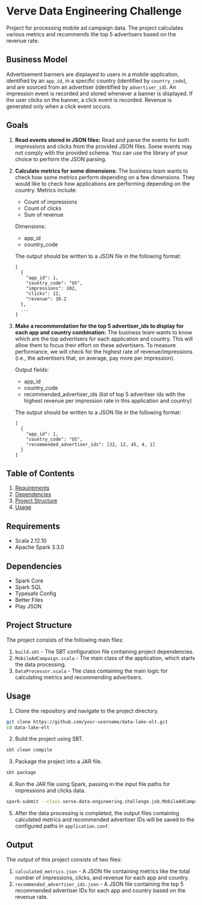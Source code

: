 # Verve Data Engineering Challenge

Project for processing mobile ad campaign data. The project calculates various metrics and recommends the top 5 advertisers based on the revenue rate.

## Business Model

Advertisement banners are displayed to users in a mobile application, identified by an `app_id`, in a specific country (identified by `country_code`), and are sourced from an advertiser (identified by `advertiser_id`). An impression event is recorded and stored whenever a banner is displayed. If the user clicks on the banner, a click event is recorded. Revenue is generated only when a click event occurs.

## Goals

1. **Read events stored in JSON files:** Read and parse the events for both impressions and clicks from the provided JSON files. Some events may not comply with the provided schema. You can use the library of your choice to perform the JSON parsing.

2. **Calculate metrics for some dimensions:** The business team wants to check how some metrics perform depending on a few dimensions. They would like to check how applications are performing depending on the country. Metrics include:
    - Count of impressions
    - Count of clicks
    - Sum of revenue

   Dimensions:
    - app_id
    - country_code

   The output should be written to a JSON file in the following format:
   ```
   [
     {
       "app_id": 1,
       "country_code": "US",
       "impressions": 102,
       "clicks": 12,
       "revenue": 10.2
     },
     ...
   ]
   ```

3. **Make a recommendation for the top 5 advertiser_ids to display for each app and country combination:** The business team wants to know which are the top advertisers for each application and country. This will allow them to focus their effort on these advertisers. To measure performance, we will check for the highest rate of revenue/impressions (i.e., the advertisers that, on average, pay more per impression).

   Output fields:
    - app_id
    - country_code
    - recommended_advertiser_ids (list of top 5 advertiser ids with the highest revenue per impression rate in this application and country)

   The output should be written to a JSON file in the following format:
   ```
   [
     {
       "app_id": 1,
       "country_code": "US",
       "recommended_advertiser_ids": [32, 12, 45, 4, 1]
     }
   ]
   ```

## Table of Contents

1. [Requirements](#requirements)
2. [Dependencies](#dependencies)
3. [Project Structure](#project-structure)
4. [Usage](#usage)

## Requirements

- Scala 2.12.10
- Apache Spark 3.3.0

## Dependencies

- Spark Core
- Spark SQL
- Typesafe Config
- Better Files
- Play JSON

## Project Structure

The project consists of the following main files:

1. `build.sbt` - The SBT configuration file containing project dependencies.
2. `MobileAdCampaign.scala` - The main class of the application, which starts the data processing.
3. `DataProcessor.scala` - The class containing the main logic for calculating metrics and recommending advertisers.

## Usage

1. Clone the repository and navigate to the project directory.

```sh
git clone https://github.com/your-username/data-lake-elt.git
cd data-lake-elt
```

2. Build the project using SBT.

```sh
sbt clean compile
```

3. Package the project into a JAR file.

```sh
sbt package
```

4. Run the JAR file using Spark, passing in the input file paths for impressions and clicks data.

```sh
spark-submit --class verve.data.engineering.challenge.job.MobileAdCampaign target/scala-2.12/data-lake-elt_2.12-0.1.0-SNAPSHOT.jar data/input/impressions.json data/input/clicks.json
```

5. After the data processing is completed, the output files containing calculated metrics and recommended advertiser IDs will be saved to the configured paths in `application.conf`.

## Output

The output of this project consists of two files:

1. `calculated_metrics.json` - A JSON file containing metrics like the total number of impressions, clicks, and revenue for each app and country.
2. `recommended_advertiser_ids.json` - A JSON file containing the top 5 recommended advertiser IDs for each app and country based on the revenue rate.
